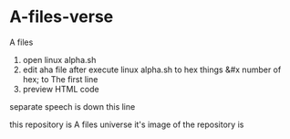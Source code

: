 # A-files-verse
A files
1. open linux alpha.sh
2. edit aha file after execute linux alpha.sh to hex things &#x number of hex; to The first line
3. preview HTML code

separate speech is down this line

this repository is A files universe it's image of the repository is [ ](/SAYA1.png)
